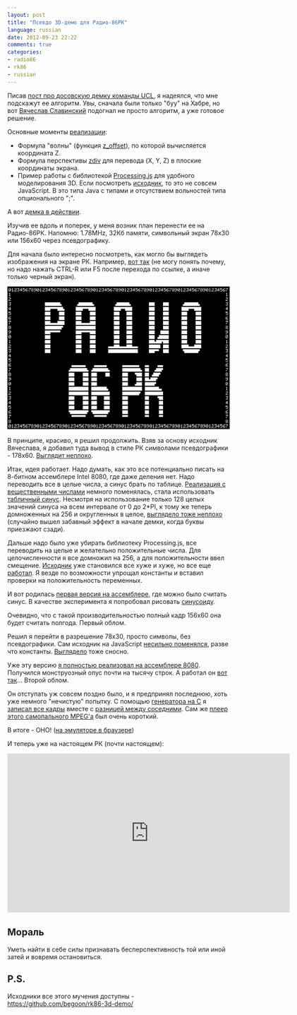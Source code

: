 ```yaml
---
layout: post
title: "Псевдо 3D-демо для Радио-86РК"
language: russian
date: 2012-09-23 22:22
comments: true
categories: 
- radio86
- rk86
- russian
---
```

Писав [пост про досовскую демку команды UCL][Демки из прошлого - United Crackers League (UCL)], я надеялся, что мне подскажут ее алгоритм. Увы,
сначала были только "буу" на Хабре, но вот 
[Вячеслав Славинский][] подогнал не просто алгоритм, а уже готовое решение.

[Демки из прошлого - United Crackers League (UCL)]: /blog/russian/2012/09/10/united-crackers-league/

Основные моменты [реализации][Исходники от Вячеслава]:

* Формула "волны" (функция [z_offset][]), по которой вычисляется координата Z.
* Формула перспективы [zdiv][] для перевода (X, Y, Z) в плоские координаты
  экрана.
* Пример работы с библиотекой [Processing.js][] для удобного моделирования 3D.
  Если посмотреть [исходник][Исходники от Вячеслава], то это не совсем
  JavaScript. В это типа Java c типами и отсутствием вольностей типа
  опционального ";". 

[Вячеслав Славинский]: http://sensi.org/~svo/
[Исходники от Вячеслава]: https://github.com/begoon/rk86-3d-demo/blob/master/svo/wfloat.pde
[z_offset]: https://github.com/begoon/rk86-3d-demo/blob/63a4734c1bde9ea5ec93d90d9240303f70397751/svo/wfloat.pde#L32
[zdiv]: https://github.com/begoon/rk86-3d-demo/blob/63a4734c1bde9ea5ec93d90d9240303f70397751/svo/wfloat.pde#L58
[Processing.js]: http://processingjs.org/

А вот [демка в действии][].

[демка в действии]: /projects/radio86/demo/svo/

Изучив ее вдоль и поперек, у меня возник план перенести ее на Радио-86РК. 
Напомню: 1.78MHz, 32Кб памяти, символьный экран 78x30 или 156x60 через
псевдографику.

Для начала было интересно посмотреть, как могло бы выглядеть изображения
на экране РК. Например, [вот так][Статическая картинка] (не могу понять
почему, но надо нажать CTRL-R или F5 после перехода по ссылке, а иначе
только черный экран).

[Статическая картинка]: /projects/radio86/demo/static/

![](/images/blog/rk86/demo/rk86-demo-static.png)

В принципе, красиво, я решил продолжить. Взяв за основу исходник Вячеслава,
я добавил туда вывод в стиле РК символами псевдографики - 178x60.
[Выглядит неплохо][Демо с float].

[Демо с float]: /projects/radio86/demo/156x60/java/index-float.html

Итак, идея работает. Надо думать, как это все потенциально писать на
8-битном ассемблере Intel 8080, где даже деления нет. Надо переводить все
в целые числа, а синус брать по таблице. 
[Реализация с вещественными числами][] немного поменялась, стала использовать
[табличный синус][Реализация с табличным синусом]. Несмотря на использование 
только 128 целых значений синуса на всем интервале от 0 до 2*PI, к тому же
теперь домноженных на 256 и округленных в целое, 
[выглядело тоже неплохо][Реализация с табличным синусом в работе]
(случайно вышел забавный эффект в начале демки, когда буквы приезжают сзади).

[Реализация с вещественными числами]: https://github.com/begoon/rk86-3d-demo/blob/master/156x60/java/wfloat-float.pde
[Реализация с табличным синусом]: https://github.com/begoon/rk86-3d-demo/blob/master/156x60/java/wfloat.pde
[Реализация с табличным синусом в работе]: /projects/radio86/demo/156x60/java/

Дальше надо было уже убирать библиотеку Processing.js, все переводить на
целые и желательно положительные числа. Для целочисленности я все домножил
на 256, а для положительности ввел смещение. 
[Исходник][Реализация с целыми и положительными числами]
уже становился все хуже и хуже, но все еще 
[работал][Реализация с целыми и положительными числами в работе].
Я везде по возможности упрощал константы и вставил проверки на
положительность переменных.

[Реализация с целыми и положительными числами]: https://github.com/begoon/rk86-3d-demo/blob/master/156x60/js/index.html

[Реализация с целыми и положительными числами в работе]: /projects/radio86/demo/156x60/js/

И вот родилась [первая версия на ассемблере][], где можно было считать синус.
В качестве эксперимента я попробовал рисовать [синусоиду][Синусоида].

[первая версия на ассемблере]: https://github.com/begoon/rk86-3d-demo/blob/master/156x60/i8080/rk86demo.asm
[Синусоида]: /projects/radio86/demo/156x60/i8080/

Очевидно, что с такой производительностью полный кадр 156x60 она будет 
считать полгода. Первый облом.

Решил я перейти в разрешение 78x30, просто символы, без псевдографики.
Сам исходник на JavaScript [несильно поменялся][78x30 на JS], 
разве что константы. [Выглядело][78x30 на JS в работе] тоже сносно.

[78x30 на JS]: https://github.com/begoon/rk86-3d-demo/blob/master/78x30/js/demo.html
[78x30 на JS в работе]: /projects/radio86/demo/78x30/js/

Уже эту версию [я полностью реализовал на ассемблере 8080][78x30 на 8080].
Получился монструозный опус почти на тысячу строк. 
А работал он [вот так][78x30 на 8080 в работе]... Второй облом.

[78x30 на 8080]: https://github.com/begoon/rk86-3d-demo/blob/master/78x30/i8080/pure/rk86demo.asm

[78x30 на 8080 в работе]: http://localhost/projects/radio86/demo/78x30/i8080/pure/

Он отступать уж совсем поздно было, и я предпринял последнюю, хоть уже
немного "нечистую" попытку. С помощью [генератора на С][Генератор на C]
я [записал все кадры][Frames log] вместе с 
[разницей между соседними][Frames ASM]. Сам же 
[плеер этого самопального MPEG'а][] был очень короткий.

[Генератор на C]: https://github.com/begoon/rk86-3d-demo/blob/master/78x30/i8080/generator/demo.c
[плеер этого самопального MPEG'а]: https://github.com/begoon/rk86-3d-demo/blob/master/78x30/i8080/rk86demo.asm

[Frames ASM]: https://github.com/begoon/rk86-3d-demo/blob/master/78x30/i8080/frames/frames.asm
[Frames log]: https://raw.github.com/begoon/rk86-3d-demo/master/78x30/i8080/frames/frames.log

В итоге - ОНО! ([на эмуляторе в браузере][78x30 на 8080 с кадрами])

[78x30 на 8080 с кадрами]: /projects/radio86/demo/78x30/i8080/

И теперь уже на настоящем РК (почти настоящем):

<iframe width="640" height="360" src="http://www.youtube.com/embed/kVNvI8KrrnM" frameborder="0" allowfullscreen></iframe>

Мораль
------

Уметь найти в себе силы признавать бесперспективность той или иной
затей и вовремя остановиться.

P.S.
----

Исходники все этого мучения доступны - https://github.com/begoon/rk86-3d-demo/


